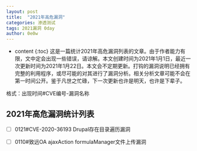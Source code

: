 ```yaml
---
layout: post
title:  "2021年高危漏洞"
categories: 渗透测试
tags: 2021漏洞 0day
author: 0e0w
---
```


* content
{:toc}
这是一篇统计2021年高危漏洞列表的文章。由于作者能力有限，文中定会出现一些错误，请谅解。本文创建时间为2021年1月1日，最近一次更新时间为2021年1月22日。本文会不定期更新。打钩的漏洞说明已经拥有完整的利用程序，或尽可能的对其进行了漏洞分析。相关分析文章可能不会在第一时间公开。鉴于凡世之忙碌，下一次更新也许是明天，也许是下辈子。

格式：出现时间#CVE编号-漏洞名称

## 2021年高危漏洞统计列表

- [ ] 0121#CVE-2020-36193 Drupal存在目录遍历漏洞
- [ ] 0110#致远OA ajaxAction formulaManager文件上传漏洞

